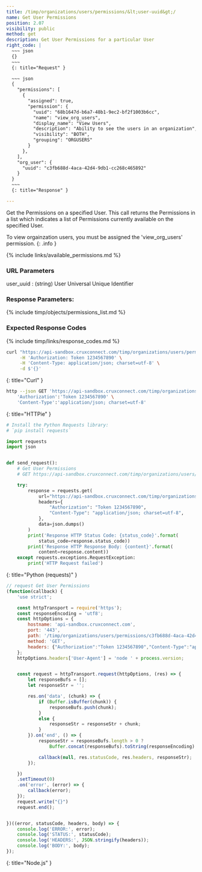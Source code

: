 ```yaml
---
title: /timp/organizations/users/permissions/&lt;user-uuid&gt;/
name: Get User Permissions
position: 2.07
visibility: public
method: get
description: Get User Permissions for a particular User
right_code: |
  ~~~ json
  {}
  ~~~
  {: title="Request" }

  ~~~ json
  {
    "permissions": [
      {
        "assigned": true,
        "permission": {
          "uuid": "68b1647d-b6a7-48b1-9ec2-bf2f1003b6cc",
          "name": "view_org_users",
          "display_name": "View Users",
          "description": "Ability to see the users in an organization",
          "visibility": "BOTH",
          "grouping": "ORGUSERS"
        }
      },
    ],
    "org_user": {
      "uuid": "c3fb688d-4aca-42d4-9db1-cc268c465892"
    }
  }
  ~~~
  {: title="Response" }

---
```

Get the Permissions on a specified User. This call returns the Permissions in a list which indicates a list of Permissions currently available on the specified User.

To view orgainzation users, you must be assigned the 'view_org_users' permission.
{: .info }

{% include links/available_permissions.md %}

### URL Parameters

user_uuid
: (string) User Universal Unique Identifier

### Response Parameters:

{% include timp/objects/permissions_list.md %}

### Expected Response Codes

{% include timp/links/response_codes.md %}


~~~ bash
curl "https://api-sandbox.cruxconnect.com/timp/organizations/users/permissions/c3fb688d-4aca-42d4-9db1-cc268c465892/" \
     -H 'Authorization: Token 1234567890' \
     -H 'Content-Type: application/json; charset=utf-8' \
     -d $'{}'

~~~
{: title="Curl" }

~~~ bash
http --json GET 'https://api-sandbox.cruxconnect.com/timp/organizations/users/permissions/c3fb688d-4aca-42d4-9db1-cc268c465892/' \
    'Authorization':'Token 1234567890' \
    'Content-Type':'application/json; charset=utf-8'


~~~
{: title="HTTPie" }

~~~ python
# Install the Python Requests library:
# `pip install requests`

import requests
import json


def send_request():
    # Get User Permissions
    # GET https://api-sandbox.cruxconnect.com/timp/organizations/users/permissions/c3fb688d-4aca-42d4-9db1-cc268c465892/

    try:
        response = requests.get(
            url="https://api-sandbox.cruxconnect.com/timp/organizations/users/permissions/c3fb688d-4aca-42d4-9db1-cc268c465892/",
            headers={
                "Authorization": "Token 1234567890",
                "Content-Type": "application/json; charset=utf-8",
            },
            data=json.dumps()
        )
        print('Response HTTP Status Code: {status_code}'.format(
            status_code=response.status_code))
        print('Response HTTP Response Body: {content}'.format(
            content=response.content))
    except requests.exceptions.RequestException:
        print('HTTP Request failed')

~~~
{: title="Python (requests)" }

~~~ javascript
// request Get User Permissions
(function(callback) {
    'use strict';

    const httpTransport = require('https');
    const responseEncoding = 'utf8';
    const httpOptions = {
        hostname: 'api-sandbox.cruxconnect.com',
        port: '443',
        path: '/timp/organizations/users/permissions/c3fb688d-4aca-42d4-9db1-cc268c465892/',
        method: 'GET',
        headers: {"Authorization":"Token 1234567890","Content-Type":"application/json; charset=utf-8"}
    };
    httpOptions.headers['User-Agent'] = 'node ' + process.version;


    const request = httpTransport.request(httpOptions, (res) => {
        let responseBufs = [];
        let responseStr = '';

        res.on('data', (chunk) => {
            if (Buffer.isBuffer(chunk)) {
                responseBufs.push(chunk);
            }
            else {
                responseStr = responseStr + chunk;
            }
        }).on('end', () => {
            responseStr = responseBufs.length > 0 ?
                Buffer.concat(responseBufs).toString(responseEncoding) : responseStr;

            callback(null, res.statusCode, res.headers, responseStr);
        });

    })
    .setTimeout(0)
    .on('error', (error) => {
        callback(error);
    });
    request.write("{}")
    request.end();


})((error, statusCode, headers, body) => {
    console.log('ERROR:', error);
    console.log('STATUS:', statusCode);
    console.log('HEADERS:', JSON.stringify(headers));
    console.log('BODY:', body);
});

~~~
{: title="Node.js" }
